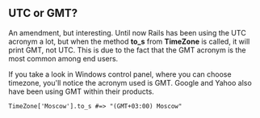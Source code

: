 ## UTC or GMT?

An amendment, but interesting. Until now Rails has been using the UTC acronym a lot, but when the method **to\_s** from **TimeZone** is called, it will print GMT, not UTC. This is due to the fact that the GMT acronym is the most common among end users.

If you take a look in Windows control panel, where you can choose timezone, you'll notice the acronym used is GMT. Google and Yahoo also have been using GMT within their products.

	TimeZone['Moscow'].to_s #=> "(GMT+03:00) Moscow"
